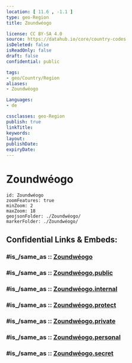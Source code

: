```yaml
---
location: [ 11.6 , -1.1 ] 
type: geo-Region
title: Zoundwéogo

license: CC BY-SA 4.0
source: https://datahub.io/core/country-codes
isDeleted: false
isReadOnly: false
draft: false
confidential: public

tags:
- geo/Country/Region
aliases:
- Zoundwéogo

Languages:
- de

cssclasses: geo-Region
publish: true
linkTitle: 
keywords: 
layout: 
publishDate: 
expiryDate: 
---
```


# Zoundwéogo

```leaflet
id: Zoundwéogo
zoomFeatures: true 
minZoom: 2 
maxZoom: 18
geojsonFolder: ./Zoundwéogo/
markerFolder: ./Zoundwéogo/
```


## Confidential Links & Embeds: 

### #is_/same_as :: [Zoundwéogo](/_Standards/Earth/Continent/Africa/Africa~West/Burkina_Faso/Regions~Burkina_Faso/Centre-Sud/counties~Centre-Sud/Zoundwéogo.md) 

### #is_/same_as :: [Zoundwéogo.public](/_public/Earth/Continent/Africa/Africa~West/Burkina_Faso/Regions~Burkina_Faso/Centre-Sud/counties~Centre-Sud/Zoundwéogo.public.md) 

### #is_/same_as :: [Zoundwéogo.internal](/_internal/Earth/Continent/Africa/Africa~West/Burkina_Faso/Regions~Burkina_Faso/Centre-Sud/counties~Centre-Sud/Zoundwéogo.internal.md) 

### #is_/same_as :: [Zoundwéogo.protect](/_protect/Earth/Continent/Africa/Africa~West/Burkina_Faso/Regions~Burkina_Faso/Centre-Sud/counties~Centre-Sud/Zoundwéogo.protect.md) 

### #is_/same_as :: [Zoundwéogo.private](/_private/Earth/Continent/Africa/Africa~West/Burkina_Faso/Regions~Burkina_Faso/Centre-Sud/counties~Centre-Sud/Zoundwéogo.private.md) 

### #is_/same_as :: [Zoundwéogo.personal](/_personal/Earth/Continent/Africa/Africa~West/Burkina_Faso/Regions~Burkina_Faso/Centre-Sud/counties~Centre-Sud/Zoundwéogo.personal.md) 

### #is_/same_as :: [Zoundwéogo.secret](/_secret/Earth/Continent/Africa/Africa~West/Burkina_Faso/Regions~Burkina_Faso/Centre-Sud/counties~Centre-Sud/Zoundwéogo.secret.md)

